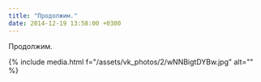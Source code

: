 ```yaml
---
title: "Продолжим."
date: 2014-12-19 13:58:00 +0300
---
```


Продолжим.

{% include media.html f="/assets/vk_photos/2/wNNBigtDYBw.jpg" alt="" %}
